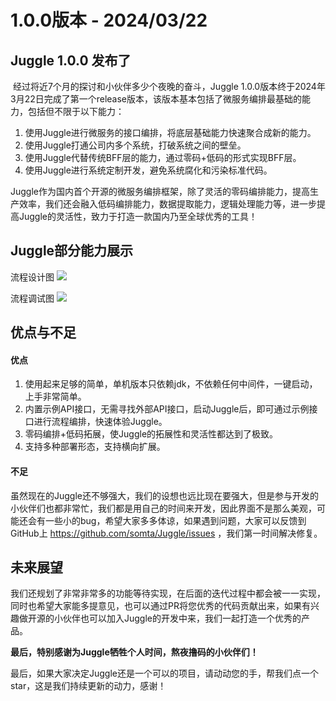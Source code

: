 # 1.0.0版本 - 2024/03/22

## Juggle 1.0.0 发布了

​        经过将近7个月的探讨和小伙伴多少个夜晚的奋斗，Juggle 1.0.0版本终于2024年3月22日完成了第一个release版本，该版本基本包括了微服务编排最基础的能力，包括但不限于以下能力：

1. 使用Juggle进行微服务的接口编排，将底层基础能力快速聚合成新的能力。
2. 使用Juggle打通公司内多个系统，打破系统之间的壁垒。
3. 使用Juggle代替传统BFF层的能力，通过零码+低码的形式实现BFF层。
4. 使用Juggle进行系统定制开发，避免系统腐化和污染标准代码。

​        Juggle作为国内首个开源的微服务编排框架，除了灵活的零码编排能力，提高生产效率，我们还会融入低码编排能力，数据提取能力，逻辑处理能力等，进一步提高Juggle的灵活性，致力于打造一款国内乃至全球优秀的工具！

## Juggle部分能力展示
流程设计图
![](/juggle/images/guide/user/flow_example.png)

流程调试图
![](/juggle/images/guide/user/flow_example_2.png)

## 优点与不足

#### 优点

1. 使用起来足够的简单，单机版本只依赖jdk，不依赖任何中间件，一键启动，上手非常简单。
2. 内置示例API接口，无需寻找外部API接口，启动Juggle后，即可通过示例接口进行流程编排，快速体验Juggle。
3. 零码编排+低码拓展，使Juggle的拓展性和灵活性都达到了极致。
4. 支持多种部署形态，支持横向扩展。

#### 不足

虽然现在的Juggle还不够强大，我们的设想也远比现在要强大，但是参与开发的小伙伴们也都非常忙，我们都是用自己的时间来开发，因此界面不是那么美观，可能还会有一些小的bug，希望大家多多体谅，如果遇到问题，大家可以反馈到GitHub上 https://github.com/somta/Juggle/issues ，我们第一时间解决修复。

## 未来展望

​        我们还规划了非常非常多的功能等待实现，在后面的迭代过程中都会被一一实现，同时也希望大家能多提意见，也可以通过PR将您优秀的代码贡献出来，如果有兴趣做开源的小伙伴也可以加入Juggle的开发中来，我们一起打造一个优秀的产品。

​                                                     **最后，特别感谢为Juggle牺牲个人时间，熬夜撸码的小伙伴们！**

最后，如果大家决定Juggle还是一个可以的项目，请动动您的手，帮我们点一个star，这是我们持续更新的动力，感谢！



